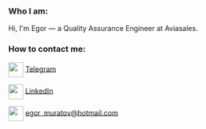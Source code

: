 ### Who I am:
Hi, I'm Egor — a Quality Assurance Engineer at Aviasales.

### How to contact me:
<img src="https://upload.wikimedia.org/wikipedia/commons/8/82/Telegram_logo.svg" width="30" height="30" align=center> [Telegram](https://t.me/muratovegor) 

<img src="https://upload.wikimedia.org/wikipedia/commons/8/81/LinkedIn_icon.svg" width="30" height="30" align=center> [LinkedIn](https://www.linkedin.com/in/egormuratov/)

<img src="https://upload.wikimedia.org/wikipedia/commons/9/90/Outlook.com_icon_%282012-2019%29.svg" width="30" height="30" align=center> egor_muratov@hotmail.com
